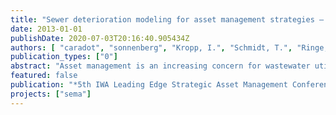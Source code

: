 ```yaml
---
title: "Sewer deterioration modeling for asset management strategies – state-of-the-art and perspectives"
date: 2013-01-01
publishDate: 2020-07-03T20:16:40.905434Z
authors: [ "caradot", "sonnenberg", "Kropp, I.", "Schmidt, T.", "Ringe, A.", "Denhez, S.", "Hartmann, A.", "rouault" ]
publication_types: ["0"]
abstract: "Asset management is an increasing concern for wastewater utilities and municipalities. Sewer deterioration models have been developed by research and municipalities to support the definition of cost-effective inspection and rehabilitation strategies. However, the acceptance of deterioration models among sewer operators and decision makers still raise considerable challenges. This article presents the state of the art of condition classification and sewer deterioration modeling and discusses key issues for the future development of deterioration models. Research is needed (i) to identify the most appropriate approaches for condition classification and deterioration modeling and (ii) to conclude clearly about their quality of prediction. Due to the high costs associated with CCTV inspection and data collection, the influence of input data on modeling quality and the optimal input data requirement are still to be evaluated. The ongoing project SEMA aims precisely to assess the suitability of models to simulate sewer deterioration. Objectives and strategy are shortly presented at the end of the article."
featured: false
publication: "*5th IWA Leading Edge Strategic Asset Management Conference*"
projects: ["sema"]
---
```


